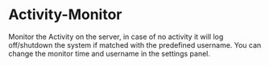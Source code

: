 # Activity-Monitor
Monitor the Activity on the server, in case of no activity it will log off/shutdown the system if matched with the predefined username.
You can change the monitor time and username in the settings panel.
